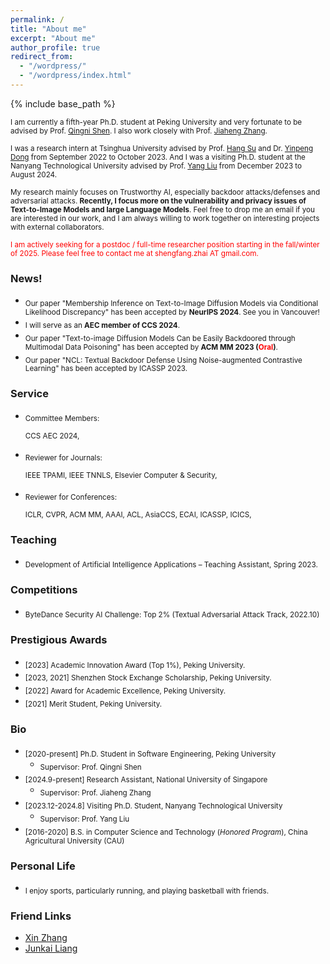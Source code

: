 ```yaml
---
permalink: /
title: "About me"
excerpt: "About me"
author_profile: true
redirect_from: 
  - "/wordpress/"
  - "/wordpress/index.html"
---
```


{% include base_path %}

 
<sub> I am currently a fifth-year Ph.D. student at Peking University and very fortunate to be advised by Prof. [Qingni Shen](https://ss.pku.edu.cn/teacherteam/teacherlist/1634-%E6%B2%88%E6%99%B4%E9%9C%93.html). 
 I also work closely with Prof. [Jiaheng Zhang](https://zjhzjh123.github.io/).
 
<sub> I was a research intern at Tsinghua University advised by Prof. [Hang Su](https://www.suhangss.me/) and Dr. [Yinpeng Dong](https://ml.cs.tsinghua.edu.cn/~yinpeng/) from September 2022 to October 2023. And I was a visiting Ph.D. student at the Nanyang Technological University advised by Prof. [Yang Liu](https://personal.ntu.edu.sg/yangliu/) from December 2023 to August 2024.

<sub> My research mainly focuses on Trustworthy AI, especially backdoor attacks/defenses and adversarial attacks. **Recently, I focus more on the vulnerability and privacy issues of Text-to-Image Models and large Language Models**. Feel free to drop me an email if you are interested in our work, and I am always willing to work together on interesting projects with external collaborators.

<sub> <font color='red'>I am actively seeking for a postdoc / full-time researcher position starting in the fall/winter of 2025. Please feel free to contact me at shengfang.zhai AT gmail.com.</font>


### News!
- <sub>Our paper "Membership Inference on Text-to-Image Diffusion Models via Conditional Likelihood Discrepancy" has been accepted by **NeurIPS 2024**. See you in Vancouver! 
- <sub> I will serve as an **AEC member of CCS 2024**.
- <sub>Our paper "Text-to-image Diffusion Models Can be Easily Backdoored through Multimodal Data Poisoning" has been accepted by **ACM MM 2023 (<font color='red'>Oral</font>)**.
- <sub>Our paper "NCL: Textual Backdoor Defense Using Noise-augmented Contrastive Learning" has been accepted by ICASSP 2023.



  
### Service
* <sub> Committee Members:

  <sub> CCS AEC 2024,

* <sub> Reviewer for Journals:
  
  <sub> IEEE TPAMI, IEEE TNNLS, Elsevier Computer & Security,

* <sub> Reviewer for Conferences: 

  <sub> ICLR, CVPR, ACM MM, AAAI, ACL, AsiaCCS, ECAI, ICASSP, ICICS,

### Teaching
* <sub> Development of Artificial Intelligence Applications – Teaching Assistant, Spring 2023.


### Competitions
* <sub> ByteDance Security AI Challenge: Top 2% (Textual Adversarial Attack Track, 2022.10)

### Prestigious Awards
* <sub> [2023] Academic Innovation Award (Top 1%), Peking University. 
* <sub> [2023, 2021]  Shenzhen Stock Exchange Scholarship, Peking University.
* <sub> [2022]  Award for Academic Excellence, Peking University.
* <sub> [2021]  Merit Student, Peking University.




### Bio
* <sub> [2020-present] Ph.D. Student in Software Engineering, Peking University  </sub>
  * <sub> Supervisor: Prof. Qingni Shen </sub>
* <sub> [2024.9-present] Research Assistant, National University of Singapore  </sub>
  * <sub> Supervisor: Prof. Jiaheng Zhang </sub>
* <sub> [2023.12-2024.8] Visiting Ph.D. Student, Nanyang Technological University  </sub>
  * <sub> Supervisor: Prof. Yang Liu </sub>
* <sub> [2016-2020] B.S. in Computer Science and Technology (_Honored Program_),  China Agricultural University (CAU)  </sub>


### Personal Life
* <sub> I enjoy sports, particularly running, and playing basketball with friends. </sub>

### Friend Links
* [Xin Zhang](https://zhangxin00.github.io/)
* [Junkai Liang](https://liang-junkai.github.io/)

